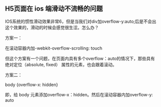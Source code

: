 ## H5页面在 ios 端滑动不流畅的问题

IOS系统的惯性滑动效果非常6，但是当我们对div加overflow-y:auto;后是不会出这个效果的，滑动的时候会感觉很生涩。怎么办？

方案一：

在滚动容器内加-webkit-overflow-scrolling: touch

但这个方案有一个问题，在页面内具有多个overflow：auto的情况下，那些具有 绝对定位（absolute, fixed） 属性的元素，也会跟着滚动。

方案二：

body {overflow-x: hidden}

即，给 body 元素添加overflow-x：hidden。然后在滚动容器内加overflow-y: auto





